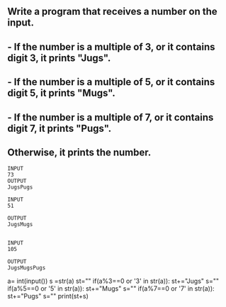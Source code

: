 ## Write a program that receives a number on the input.
##  - If the number is a multiple of 3, or it contains digit 3, it prints "Jugs". 
##  - If the number is a multiple of 5, or it contains digit 5, it prints "Mugs".
##  - If the number is a multiple of 7, or it contains digit 7, it prints "Pugs".
## Otherwise, it prints the number.

```
INPUT 
73 
OUTPUT
JugsPugs

INPUT 
51  

OUTPUT
JugsMugs


INPUT 
105

OUTPUT 
JugsMugsPugs

```
a= int(input())
s =str(a)
st=""
if(a%3==0 or '3' in str(a)):
  st+="Jugs"
  s=""
if(a%5==0 or '5' in str(a)):
  st+="Mugs"
  s=""
if(a%7==0 or '7' in str(a)):
  st+="Pugs"
  s=""
print(st+s)
